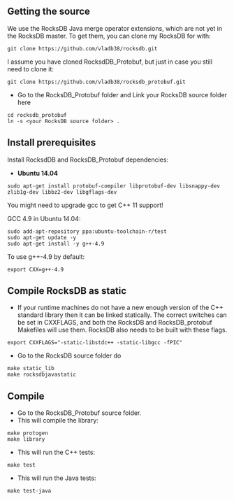 
## Getting the source

We use the RocksDB Java merge operator extensions, which
are not yet in the RocksDB master. To get them, you can clone
my RocksDB for with:
```
git clone https://github.com/vladb38/rocksdb.git
```
I assume you have cloned RocksdDB_Protobuf, but just in case
you still need to clone it:
```
git clone https://github.com/vladb38/rocksdb_protobuf.git
```
* Go to the RocksDB_Protobuf folder and Link your RocksDB source folder here
```
cd rocksdb_protobuf 
ln -s <your RocksDB source folder> .
```

## Install prerequisites

Install RocksdDB and RocksDB_Protobuf dependencies:

* **Ubuntu 14.04**
```
sudo apt-get install protobuf-compiler libprotobuf-dev libsnappy-dev zlib1g-dev libbz2-dev libgflags-dev
```
   You might need to upgrade gcc to get C++ 11 support!

GCC 4.9 in Ubuntu 14.04:
```
sudo add-apt-repository ppa:ubuntu-toolchain-r/test
sudo apt-get update -y
sudo apt-get install -y g++-4.9
```
To use g++-4.9 by default:
```
export CXX=g++-4.9
```

## Compile RocksDB as static

* If your runtime machines do not have a new enough version of the C++ standard library then it can be linked statically.
The correct switches can be set in CXXFLAGS, and both the RocksDB and RocksDB_protobuf Makefiles will use them. RocksDB also
needs to be built with these flags.
```
export CXXFLAGS="-static-libstdc++ -static-libgcc -fPIC"
```

* Go to the RocksDB source folder do
```
make static_lib
make rocksdbjavastatic
```

## Compile

* Go to the RocksDB_Protobuf source folder.
* This will compile the library:
```
make protogen
make library
```
* This will run the C++ tests:
```
make test
```
* This will run the Java tests:
```
make test-java
```

